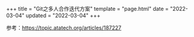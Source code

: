 +++
title = "Git之多人合作迭代方案"
template = "page.html"
date = "2022-03-04"
updated = "2022-03-04"
+++

参考：https://topic.atatech.org/articles/187227

